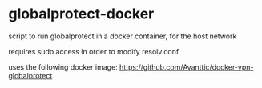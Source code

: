 # globalprotect-docker
script to run globalprotect in a docker container, for the host network

requires sudo access in order to modify resolv.conf

uses the following docker image:
https://github.com/Avanttic/docker-vpn-globalprotect
